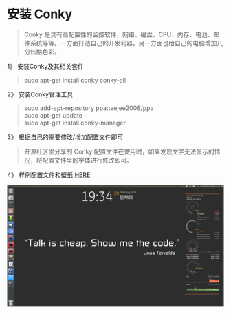 # 安装 Conky
>Conky 是具有高配置性的监控软件，网络、磁盘、CPU、内存、电池、邮件系统等等。一方面打造自己的开发利器，另一方面也给自己的电脑增加几分炫酷色彩。

1》 安装Conky及其相关套件
>sudo apt-get install conky conky-all

2》 安装Conky管理工具
>sudo add-apt-repository ppa:teejee2008/ppa   
>sudo apt-get update   
>sudo apt-get install conky-manager   

3》 根据自己的需要修改/增加配置文件即可
>开源社区里分享的 Conky 配置文件在使用时，如果发现文字无法显示的情况，将配置文件里的字体进行修改即可。

4》 样例配置文件和壁纸
[HERE](../attachments/conky)

![样图](../images/conky-view.png)